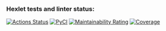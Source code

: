 ### Hexlet tests and linter status:
[![Actions Status](https://github.com/MuhutDil/python-project-52/actions/workflows/hexlet-check.yml/badge.svg)](https://github.com/MuhutDil/python-project-52/actions)
[![PyCI](https://github.com/MuhutDil/python-project-52/actions/workflows/pyci.yml/badge.svg)](https://github.com/MuhutDil/python-project-52/actions/workflows/pyci.yml)
[![Maintainability Rating](https://sonarcloud.io/api/project_badges/measure?project=MuhutDil_python-project-52&metric=sqale_rating)](https://sonarcloud.io/summary/new_code?id=MuhutDil_python-project-52)
[![Coverage](https://sonarcloud.io/api/project_badges/measure?project=MuhutDil_python-project-52&metric=coverage)](https://sonarcloud.io/summary/new_code?id=MuhutDil_python-project-52)

